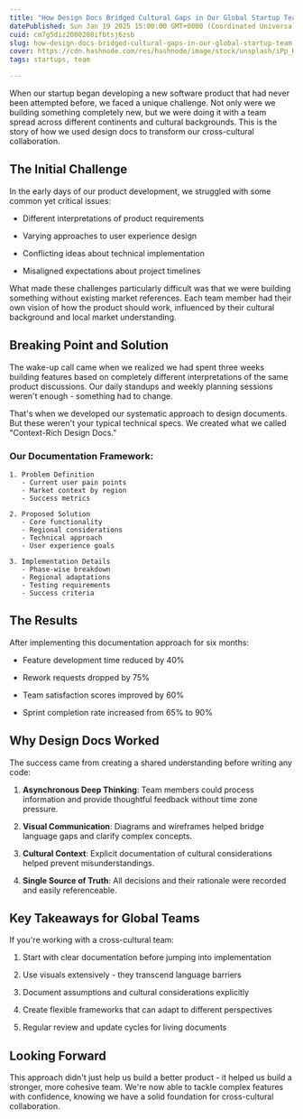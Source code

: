 ```yaml
---
title: "How Design Docs Bridged Cultural Gaps in Our Global Startup Team"
datePublished: Sun Jan 19 2025 15:00:00 GMT+0000 (Coordinated Universal Time)
cuid: cm7g5diz2000208ifbtsj6zsb
slug: how-design-docs-bridged-cultural-gaps-in-our-global-startup-team
cover: https://cdn.hashnode.com/res/hashnode/image/stock/unsplash/iPp_KIsFBnI/upload/95795285b688842870106e88a5ed0ac1.jpeg
tags: startups, team

---
```


When our startup began developing a new software product that had never been attempted before, we faced a unique challenge. Not only were we building something completely new, but we were doing it with a team spread across different continents and cultural backgrounds. This is the story of how we used design docs to transform our cross-cultural collaboration.

## The Initial Challenge

In the early days of our product development, we struggled with some common yet critical issues:

* Different interpretations of product requirements
    
* Varying approaches to user experience design
    
* Conflicting ideas about technical implementation
    
* Misaligned expectations about project timelines
    

What made these challenges particularly difficult was that we were building something without existing market references. Each team member had their own vision of how the product should work, influenced by their cultural background and local market understanding.

## Breaking Point and Solution

The wake-up call came when we realized we had spent three weeks building features based on completely different interpretations of the same product discussions. Our daily standups and weekly planning sessions weren't enough - something had to change.

That's when we developed our systematic approach to design documents. But these weren't your typical technical specs. We created what we called "Context-Rich Design Docs."

### Our Documentation Framework:

```plaintext
1. Problem Definition
   - Current user pain points
   - Market context by region
   - Success metrics

2. Proposed Solution
   - Core functionality
   - Regional considerations
   - Technical approach
   - User experience goals

3. Implementation Details
   - Phase-wise breakdown
   - Regional adaptations
   - Testing requirements
   - Success criteria
```

## The Results

After implementing this documentation approach for six months:

* Feature development time reduced by 40%
    
* Rework requests dropped by 75%
    
* Team satisfaction scores improved by 60%
    
* Sprint completion rate increased from 65% to 90%
    

## Why Design Docs Worked

The success came from creating a shared understanding before writing any code:

1. **Asynchronous Deep Thinking**: Team members could process information and provide thoughtful feedback without time zone pressure.
    
2. **Visual Communication**: Diagrams and wireframes helped bridge language gaps and clarify complex concepts.
    
3. **Cultural Context**: Explicit documentation of cultural considerations helped prevent misunderstandings.
    
4. **Single Source of Truth**: All decisions and their rationale were recorded and easily referenceable.
    

## Key Takeaways for Global Teams

If you're working with a cross-cultural team:

1. Start with clear documentation before jumping into implementation
    
2. Use visuals extensively - they transcend language barriers
    
3. Document assumptions and cultural considerations explicitly
    
4. Create flexible frameworks that can adapt to different perspectives
    
5. Regular review and update cycles for living documents
    

## Looking Forward

This approach didn't just help us build a better product - it helped us build a stronger, more cohesive team. We're now able to tackle complex features with confidence, knowing we have a solid foundation for cross-cultural collaboration.
